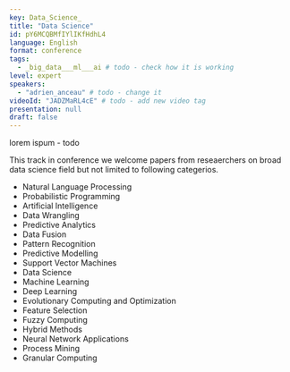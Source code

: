 ```yaml
---
key: Data_Science_
title: "Data Science"
id: pY6MCQBMfIYlIKfHdhL4
language: English
format: conference
tags:
  - _big_data___ml___ai # todo - check how it is working
level: expert
speakers:
  - "adrien_anceau" # todo - change it
videoId: "JADZMaRL4cE" # todo - add new video tag
presentation: null
draft: false
---
```


lorem ispum - todo

This track in conference we welcome papers from reseaerchers on broad data science field but not limited to following categerios.

- Natural Language Processing
- Probabilistic Programming
- Artificial Intelligence
- Data Wrangling
- Predictive Analytics
- Data Fusion
- Pattern Recognition
- Predictive Modelling
- Support Vector Machines
- Data Science
- Machine Learning
- Deep Learning
- Evolutionary Computing and Optimization
- Feature Selection
- Fuzzy Computing
- Hybrid Methods
- Neural Network Applications
- Process Mining
- Granular Computing
